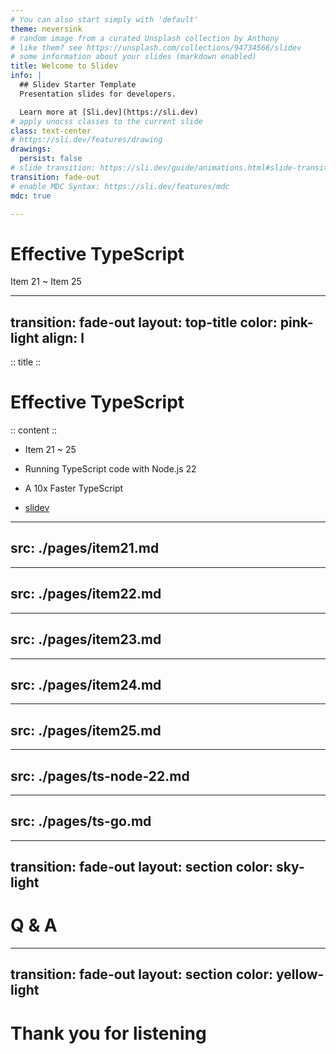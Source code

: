 ```yaml
---
# You can also start simply with 'default'
theme: neversink
# random image from a curated Unsplash collection by Anthony
# like them? see https://unsplash.com/collections/94734566/slidev
# some information about your slides (markdown enabled)
title: Welcome to Slidev
info: |
  ## Slidev Starter Template
  Presentation slides for developers.

  Learn more at [Sli.dev](https://sli.dev)
# apply unocss classes to the current slide
class: text-center
# https://sli.dev/features/drawing
drawings:
  persist: false
# slide transition: https://sli.dev/guide/animations.html#slide-transitions
transition: fade-out
# enable MDC Syntax: https://sli.dev/features/mdc
mdc: true

---
```


# Effective TypeScript

Item 21 ~ Item 25

<ChiikawaX3 />
<style>
.slidev-layout.cover h1, .slidev-layout.cover h2, .slidev-layout.cover h3 {
  border-bottom: 1px solid #ec4899;
}
</style>

---
transition: fade-out
layout: top-title
color: pink-light
align: l
---

:: title ::

# Effective TypeScript

:: content ::

- Item 21 ~ 25

- Running TypeScript code with Node.js 22

- A 10x Faster TypeScript

- <a href="https://sli.dev/" target="_blank">slidev</a>

<Sit />

---
src: ./pages/item21.md
---

---
src: ./pages/item22.md
---

---
src: ./pages/item23.md
---

---
src: ./pages/item24.md
---

---
src: ./pages/item25.md
---

---
src: ./pages/ts-node-22.md
---

---
src: ./pages/ts-go.md
---

---
transition: fade-out
layout: section
color: sky-light
---

# Q & A

---
transition: fade-out
layout: section
color: yellow-light
---

# Thank you for listening
